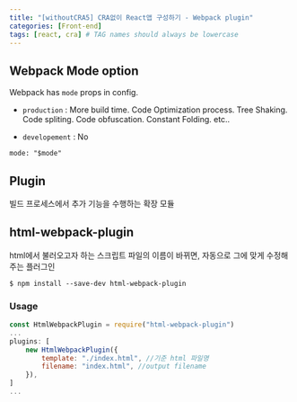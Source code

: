 ```yaml
---
title: "[withoutCRA5] CRA없이 React앱 구성하기 - Webpack plugin"
categories: [Front-end]
tags: [react, cra] # TAG names should always be lowercase
---
```


## Webpack Mode option

Webpack has `mode` props in config.

- `production` : More build time. Code Optimization process. Tree Shaking. Code spliting. Code obfuscation. Constant Folding. etc..

- `developement` : No

`mode: "$mode"`


## Plugin

빌드 프로세스에서 추가 기능을 수행하는 확장 모듈

## html-webpack-plugin

html에서 불러오고자 하는 스크립트 파일의 이름이 바뀌면, 자동으로 그에 맞게 수정해주는 플러그인

```shell
$ npm install --save-dev html-webpack-plugin
```

### Usage

```js
const HtmlWebpackPlugin = require("html-webpack-plugin")
...
plugins: [
    new HtmlWebpackPlugin({
        template: "./index.html", //기준 html 파일명
        filename: "index.html", //output filename
    }),
]
...
```
